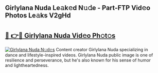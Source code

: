 ## Girlylana Nuda Le𝚊k𝚎d N𝚞𝚍e - Part-FTP Vid𝚎o Photos Le𝚊ks V2gHd

# <h2><a href="http://fbb97r4.evod.top/?m=Girlylana+Nuda">🔗 👉🔴 Girlylana Nuda Vid𝚎o Ph𝚘t𝚘s</a></h2>

[![Girlylana Nuda N𝚞d𝚎s](https://i.imgur.com/8V9OHl7.gif)](http://fbb97r4.evod.top/?m=Girlylana+Nuda)
Content creator Girlylana Nuda specializing in dance and lifestyle-inspired videos. Girlylana Nuda public image is one of resilience and perseverance, but he's also known for his sense of humor and lightheartedness. 

